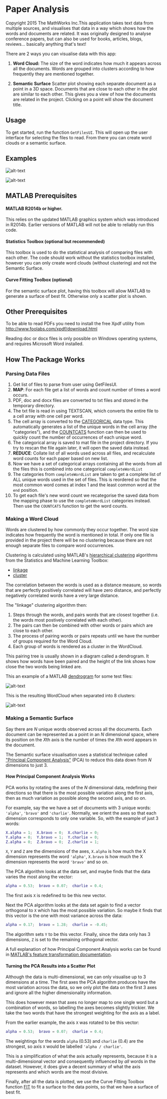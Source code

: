 Paper Analysis
=============



Copyright 2015 The MathWorks Inc.This application takes text data from multiple sources, and visualises that data in a way which shows how the words and documents are related.
It was originally designed to analyse conference papers, but can also be used for books, articles, blogs, reviews... basically anything that's text!

There are 2 ways you can visualise data with this app:

1. **Word Cloud:** 
The size of the word indicates how much it appears across all the documents. 
Words are grouped into clusters according to how frequently they are mentioned together.

2. **Semantic Surface**
Scatter plot showing each separate document as a point in a 3D space. 
Documents that are close to each other in the plot are similar to each other.
This gives you a view of how the documents are related in the project. Clicking on a point will show the document title.


Usage
-----

To get started, run the function `GetFilesUI`. This will open up the user interface
for selecting the files to read. From there you can create word clouds or a semantic surface.


Examples
--------

![alt-text](https://raw.githubusercontent.com/drjs/paperanalysis/master/images/hpl_example.png "sample word cloud using one source")

![alt-text](https://raw.githubusercontent.com/drjs/paperanalysis/master/images/SEFI_Surface.png "sample Semantic Surface")


MATLAB Prerequisites
---------------------

#### MATLAB R2014b or higher.
This relies on the updated MATLAB graphics system which was introduced in R2014b.
Earlier versions of MATLAB will not be able to reliably run this code.

#### Statistics Toolbox (optional but recommended)
This toolbox is used to do the statistical analysis of comparing files with each other.
The code should work without the statistics toolbox installed, however you 
can only create word clouds (without clustering) and not the Semantic Surface.

<!---
#### Parallel Computing Toolbox (optional)
If you have a very large number of files to read this toolbox can parallelise
the scanning of files and data collection. The code will run without this toolbox
although it might be slower. -->

#### Curve Fitting Toolbox (optional)
For the semantic surface plot, having this toolbox will allow MATLAB to generate
a surface of best fit. Otherwise only a scatter plot is shown.


Other Prerequisites
-------------------
To be able to read PDFs you need to install the free Xpdf utility from http://www.foolabs.com/xpdf/download.html

Reading doc or docx files is only possible on Windows operating systems, and requires Microsoft Word installed.




How The Package Works
----------------------

### Parsing Data Files

1. Get list of files to parse from user using GetFilesUI.
2. **MAP**: For each file get a list of words and count number of times a word occurs.
  1. PDF, doc and docx files are converted to txt files and stored in the temporary directory.
  2. The txt file is read in using TEXTSCAN, which converts the entire file to a cell array with one cell per word.
  3. The cell array is converted to the [CATEGORICAL](http://uk.mathworks.com/help/matlab/ref/categorical.html) data type. This automatically generates a list of the unique words in the cell array (the "categories"), and the [COUNTCATS](http://uk.mathworks.com/help/matlab/ref/countcats.html) function can then be used to quickly count the number of occurrences of each unique word.
  4. The categorical array is saved to mat file in the project directory. If you try to rescan the file again later, it will open the saved data instead.
3. **REDUCE**: Collate list of all words used across all files, and recalculate word counts for each paper based on new list.
  1. Now we have a set of categorical arrays containing all the words from all the files this is combined into one categorical `completeWordList`
  2. The categories from `completeWordList` are taken to get a complete list of ALL unique words used in the set of files. This is reordered so that the most common word comes at index 1 and the least common word at the `end` position.
  3. To  get each file's new word count we recategorise the saved data from the mapping phase to use the `completeWordList` categories instead. Then use the `COUNTCATS` function to get the word counts.

### Making a Word Cloud

Words are clustered by how commonly they occur together. The word size indicates how frequently the word is mentioned in total.
If only one file is provided in the project there will be no clustering because there are not enough separate files to compare word occurrences.

Clustering is calculated using MATLAB's [hierarchical clustering](http://www.mathworks.com/help/stats/hierarchical-clustering.html) algorithms from the Statistics and Machine Learning Toolbox:
* [linkage](http://www.mathworks.com/help/stats/linkage.html)
* [cluster](http://www.mathworks.com/help/stats/cluster.html)

The correlation between the words is used as a distance measure, so words that are perfectly positively correlated will have zero distance, and perfectly negatively correlated words have a very large distance.

The "linkage" clustering algorithm then:
1. Steps through the words, and pairs words that are closest together (i.e. the words most postively correlated with each other).
2. The pairs can then be combined with other words or pairs which are close to each other.
3. The process of pairing words or pairs repeats until we have the number of groups required for the Word Cloud.
4. Each group of words is rendered as a cluster in the WordCloud.

This pairing tree is usually shown in a diagram called a dendrogram. It shows how words have been paired and the height of the link shows how close the two words being linked are.
    
This an example of a MATLAB [dendrogram](http://www.mathworks.com/help/stats/dendrogram.html) for some test files:

![alt-text](https://raw.githubusercontent.com/drjs/paperanalysis/master/images/SEFI_dendrogram.png "sample dendrogram")

This is the resulting WordCloud when separated into 8 clusters:

![alt-text](https://raw.githubusercontent.com/drjs/paperanalysis/master/images/SEFI_WordCloud.png "sample Word Cloud")



### Making a Semantic Surface

Say there are *N* unique words observed across all the documents. 
Each document can be represented as a point in an *N* dimensional space, where its position on the
*X*th axis is the number of times the *X*th word appears in the document.

The Semantic surface visualisation uses a statistical technique called ["Principal Component Analysis"](http://www.mathworks.com/help/stats/pca.html)
(PCA) to reduce this data down from *N* dimensions to just 3.

#### How Principal Component Analysis Works

PCA works by rotating the axes of the *N* dimensional data, redefining their 
directions so that there is the most possible variation along the first axis,
then as much variation as possible along the second axis, and so on.


For example, say the we have a set of documents with 3 unique words: `'alpha'`, `'bravo'` and `'charlie'`.
Normally, we orient the axes so that each dimension corresponds to only one variable.
So, with the example of just 3 words:

```matlab
X.alpha = 1;  X.bravo = 0;  X.charlie = 0;
Y.alpha = 0;  Y.bravo = 1;  Y.charlie = 0;
Z.alpha = 0;  Z.bravo = 0;  Z.charlie = 1;
```

`X`, `Y` and `Z` are the dimensions of the axes, 
`X.alpha` is how much the X dimension represents the word `'alpha'`,
`X.bravo` is how much the X dimension represents the word `'bravo'` and so on.

The PCA algorithm looks at the data set, and maybe finds that the data varies the most along the vector:
```matlab
alpha = 0.53;  bravo = 0.07;  charlie = 0.4;
````
The first axis `X` is redefined to be this new vector.

Next the PCA algorithm looks at the data set again to find a vector orthogonal to `X` 
which has the most possible variation. So maybe it finds that this vector 
 is the one with most variance across the data:
```matlab
alpha = 0.17;  bravo = 1.28;  charlie = -0.45;
````
The algorithm sets `Y` to be this vector. Finally, since the data only has 3 dimensions, `Z` 
is set to the remaining orthogonal vector.

A full explanation of how Principal Component Analysis works can be found in 
[MATLAB's feature transformation documentation](http://www.mathworks.com/help/stats/feature-transformation.html#f75476).

#### Turning the PCA Results into a Scatter Plot

Although the data is multi-dimensional, we can only visualise up to 3 dimensions at a time.
The first axes the PCA algorithm produces have the most variation across the data, so
we only plot the data on the first 3 axes and ignore all the higher dimensionality information.

This does however mean that axes no longer map to one single word but a 
combination of words, so labelling the axes becomes slightly trickier.
We take the two words that have the strongest weighting for the axis as a label.

From the earlier example, the axis `X` was rotated to be this vector:
```matlab
alpha = 0.53;  bravo = 0.07;  charlie = 0.4;
````
The weightings for the words `alpha` (0.53) and `charlie` (0.4) are the strongest,
so axis `X` would be labelled `'alpha / charlie'`.

This is a simplification of what the axis actually represents, because it is 
a multi-dimensional vector and consequently influenced by *all* words in the dataset.
However, it does give a decent summary of what the axis represents and which words
are the most divisive.

Finally, after all the data is plotted, we use the Curve Fitting Toolbox function [FIT](http://uk.mathworks.com/help/curvefit/fit.html)
to fit a surface to the data points, so that we have a surface of best fit.




